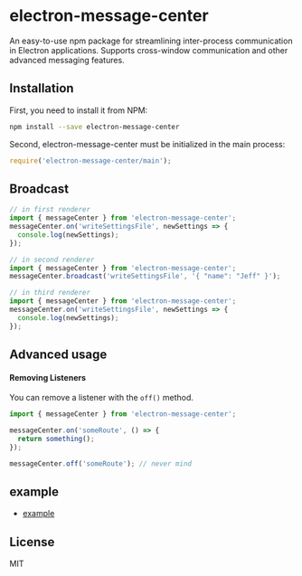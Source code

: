 # electron-message-center

An easy-to-use npm package for streamlining inter-process communication in Electron applications. Supports cross-window communication and other advanced messaging features.

## Installation

First, you need to install it from NPM:

```sh
npm install --save electron-message-center
```

Second, electron-message-center must be initialized in the main process:

```js
require('electron-message-center/main');
```

## Broadcast

```js
// in first renderer
import { messageCenter } from 'electron-message-center';
messageCenter.on('writeSettingsFile', newSettings => {
  console.log(newSettings);
});

// in second renderer
import { messageCenter } from 'electron-message-center';
messageCenter.broadcast('writeSettingsFile', '{ "name": "Jeff" }');

// in third renderer
import { messageCenter } from 'electron-message-center';
messageCenter.on('writeSettingsFile', newSettings => {
  console.log(newSettings);
});
```

## Advanced usage

#### Removing Listeners

You can remove a listener with the `off()` method.

```js
import { messageCenter } from 'electron-message-center';

messageCenter.on('someRoute', () => {
  return something();
});

messageCenter.off('someRoute'); // never mind
```

## example

- [example](https://github.com/meteor199/electron-message-center/tree/main/packages/example)

## License

MIT

